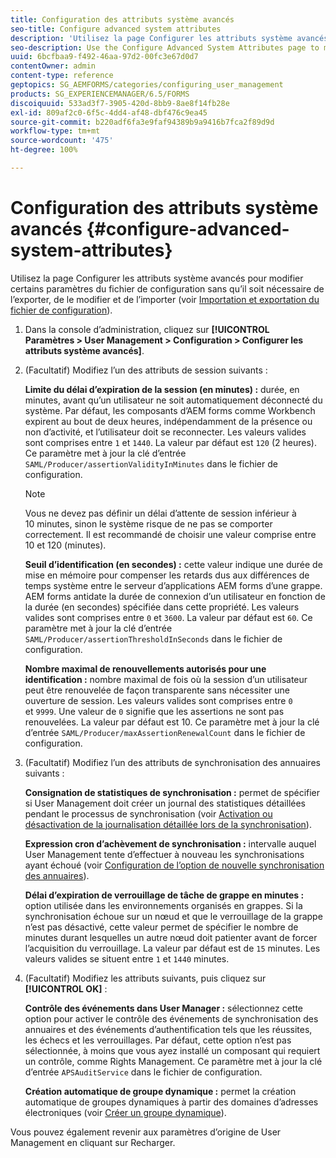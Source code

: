 ```yaml
---
title: Configuration des attributs système avancés
seo-title: Configure advanced system attributes
description: 'Utilisez la page Configurer les attributs système avancés pour modifier certains paramètres du fichier de configuration sans qu’il soit nécessaire de l’exporter, de le modifier et de l’importer. '
seo-description: Use the Configure Advanced System Attributes page to modify certain settings in the configuration file without the need to export, edit, and import the file.
uuid: 6bcfbaa9-f492-46aa-97d2-00fc3e67d0d7
contentOwner: admin
content-type: reference
geptopics: SG_AEMFORMS/categories/configuring_user_management
products: SG_EXPERIENCEMANAGER/6.5/FORMS
discoiquuid: 533ad3f7-3905-420d-8bb9-8ae8f14fb28e
exl-id: 809af2c0-6f5c-4dd4-af48-dbf476c9ea45
source-git-commit: b220adf6fa3e9faf94389b9a9416b7fca2f89d9d
workflow-type: tm+mt
source-wordcount: '475'
ht-degree: 100%

---
```


# Configuration des attributs système avancés {#configure-advanced-system-attributes}

Utilisez la page Configurer les attributs système avancés pour modifier certains paramètres du fichier de configuration sans qu’il soit nécessaire de l’exporter, de le modifier et de l’importer (voir [Importation et exportation du fichier de configuration](/help/forms/using/admin-help/importing-exporting-configuration-file.md#importing-and-exporting-the-configuration-file)).

1. Dans la console d’administration, cliquez sur **[!UICONTROL Paramètres > User Management > Configuration > Configurer les attributs système avancés]**.
1. (Facultatif) Modifiez l’un des attributs de session suivants :

   **Limite du délai d’expiration de la session (en minutes) :** durée, en minutes, avant qu’un utilisateur ne soit automatiquement déconnecté du système. Par défaut, les composants d’AEM forms comme Workbench expirent au bout de deux heures, indépendamment de la présence ou non d’activité, et l’utilisateur doit se reconnecter. Les valeurs valides sont comprises entre `1` et `1440`. La valeur par défaut est `120` (2 heures). Ce paramètre met à jour la clé d’entrée `SAML/Producer/assertionValidityInMinutes` dans le fichier de configuration.

   >[!NOTE]
   >
   >Vous ne devez pas définir un délai d’attente de session inférieur à 10 minutes, sinon le système risque de ne pas se comporter correctement. Il est recommandé de choisir une valeur comprise entre 10 et 120 (minutes).

   **Seuil d’identification (en secondes) :** cette valeur indique une durée de mise en mémoire pour compenser les retards dus aux différences de temps système entre le serveur d’applications AEM forms d’une grappe. AEM forms antidate la durée de connexion d’un utilisateur en fonction de la durée (en secondes) spécifiée dans cette propriété. Les valeurs valides sont comprises entre `0` et `3600`. La valeur par défaut est `60`. Ce paramètre met à jour la clé d’entrée `SAML/Producer/assertionThresholdInSeconds` dans le fichier de configuration.

   **Nombre maximal de renouvellements autorisés pour une identification :** nombre maximal de fois où la session d’un utilisateur peut être renouvelée de façon transparente sans nécessiter une ouverture de session. Les valeurs valides sont comprises entre `0` et `9999`. Une valeur de `0` signifie que les assertions ne sont pas renouvelées. La valeur par défaut est 10. Ce paramètre met à jour la clé d’entrée `SAML/Producer/maxAssertionRenewalCount` dans le fichier de configuration.

1. (Facultatif) Modifiez l’un des attributs de synchronisation des annuaires suivants :

   **Consignation de statistiques de synchronisation :** permet de spécifier si User Management doit créer un journal des statistiques détaillées pendant le processus de synchronisation (voir [Activation ou désactivation de la journalisation détaillée lors de la synchronisation](/help/forms/using/admin-help/synchronizing-directories.md#enable-or-disable-detailed-logging-during-synchronization)).

   **Expression cron d’achèvement de synchronisation :** intervalle auquel User Management tente d’effectuer à nouveau les synchronisations ayant échoué (voir [Configuration de l’option de nouvelle synchronisation des annuaires](/help/forms/using/admin-help/synchronizing-directories.md#configure-the-directory-synchronization-retry-option)).

   **Délai d’expiration de verrouillage de tâche de grappe en minutes :** option utilisée dans les environnements organisés en grappes. Si la synchronisation échoue sur un nœud et que le verrouillage de la grappe n’est pas désactivé, cette valeur permet de spécifier le nombre de minutes durant lesquelles un autre nœud doit patienter avant de forcer l’acquisition du verrouillage. La valeur par défaut est de `15` minutes. Les valeurs valides se situent entre `1` et `1440` minutes.

1. (Facultatif) Modifiez les attributs suivants, puis cliquez sur **[!UICONTROL OK]** :

   **Contrôle des événements dans User Manager :** sélectionnez cette option pour activer le contrôle des événements de synchronisation des annuaires et des événements d’authentification tels que les réussites, les échecs et les verrouillages. Par défaut, cette option n’est pas sélectionnée, à moins que vous ayez installé un composant qui requiert un contrôle, comme Rights Management. Ce paramètre met à jour la clé d’entrée `APSAuditService` dans le fichier de configuration.

   **Création automatique de groupe dynamique :** permet la création automatique de groupes dynamiques à partir des domaines d’adresses électroniques (voir [Créer un groupe dynamique](/help/forms/using/admin-help/creating-configuring-groups.md#create-a-dynamic-group)).

Vous pouvez également revenir aux paramètres d’origine de User Management en cliquant sur Recharger.
